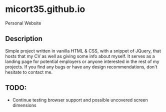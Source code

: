 # micort35.github.io
Personal Website

## Description
Simple project written in vanilla HTML & CSS, with a snippet of JQuery, that hosts that my CV as well as giving some info about myself. It serves as a landing page for potential employers or anyone interested in the rest of my projects. If you find any bugs or have any design recommendations, don't hesitate to contact me.

## TODO:
* Continue testing browser support and possible uncovered screen dimensions